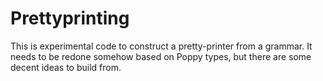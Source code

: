 # Prettyprinting

This is experimental code to construct a pretty-printer from a grammar.
It needs to be redone somehow based on Poppy types, but there are some decent ideas to build from.
